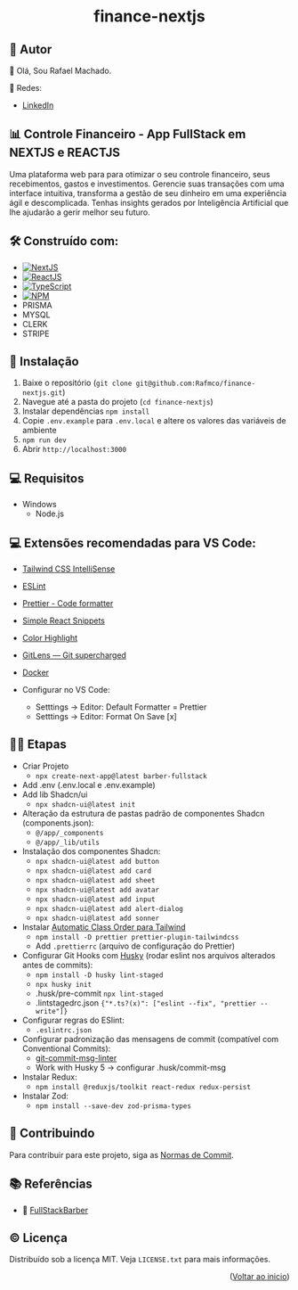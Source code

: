 <a name="readme-top"></a>

  <h1 align="center">finance-nextjs</h1>
<p align="center">
</p>

## 🙋 Autor

👋 Olá, Sou Rafael Machado.

🚀 Redes:

- [LinkedIn](https://www.linkedin.com/in/rafmco/)

## 📊 Controle Financeiro - App FullStack em NEXTJS e REACTJS

Uma plataforma web para para otimizar o seu controle financeiro, seus recebimentos, gastos e investimentos.
Gerencie suas transações com uma interface intuitiva, transforma a gestão de seu dinheiro em uma experiência ágil e descomplicada.
Tenhas insights gerados por Inteligência Artificial que lhe ajudarão a gerir melhor seu futuro.

## 🛠️ Construído com:

- [![NextJS][Next.js]][Next-url]
- [![ReactJS][React.js]][React-url]
- [![TypeScript][TypeScript]][TypeScript-url]
- [![NPM][NPM]][NPM-url]
- PRISMA
- MYSQL
- CLERK
- STRIPE

## 🚀 Instalação

1. Baixe o repositório (`git clone git@github.com:Rafmco/finance-nextjs.git`)
2. Navegue até a pasta do projeto (`cd finance-nextjs`)
3. Instalar dependências `npm install`
4. Copie `.env.example` para `.env.local` e altere os valores das variáveis de ambiente
5. `npm run dev`
6. Abrir `http://localhost:3000`

## 💻 Requisitos

- Windows
  - Node.js

## 💻 Extensões recomendadas para VS Code:

- [Tailwind CSS IntelliSense](https://marketplace.visualstudio.com/items?itemName=bradlc.vscode-tailwindcss)
- [ESLint](https://marketplace.visualstudio.com/items?itemName=dbaeumer.vscode-eslint)
- [Prettier - Code formatter](https://marketplace.visualstudio.com/items?itemName=esbenp.prettier-vscode)
- [Simple React Snippets](https://marketplace.visualstudio.com/items?itemName=burkeholland.simple-react-snippets)
- [Color Highlight](https://marketplace.visualstudio.com/items?itemName=naumovs.color-highlight)
- [GitLens — Git supercharged](https://marketplace.visualstudio.com/items?itemName=eamodio.gitlens)
- [Docker](https://marketplace.visualstudio.com/items?itemName=ms-azuretools.vscode-docker)

- Configurar no VS Code:
  - Setttings -> Editor: Default Formatter = Prettier
  - Setttings -> Editor: Format On Save [x]

## 🚶‍♂️ Etapas

- Criar Projeto
  - `npx create-next-app@latest barber-fullstack`
- Add .env (.env.local e .env.example)
- Add lib Shadcn/ui
  - `npx shadcn-ui@latest init`
- Alteração da estrutura de pastas padrão de componentes Shadcn (components.json):
  - `@/app/_components`
  - `@/app/_lib/utils`
- Instalação dos componentes Shadcn:
  - `npx shadcn-ui@latest add button`
  - `npx shadcn-ui@latest add card`
  - `npx shadcn-ui@latest add sheet`
  - `npx shadcn-ui@latest add avatar`
  - `npx shadcn-ui@latest add input`
  - `npx shadcn-ui@latest add alert-dialog`
  - `npx shadcn-ui@latest add sonner`
- Instalar [Automatic Class Order para Tailwind](https://tailwindcss.com/blog/automatic-class-sorting-with-prettier)
  - `npm install -D prettier prettier-plugin-tailwindcss`
  - Add `.prettierrc` (arquivo de configuração do Prettier)
- Configurar Git Hooks com [Husky](https://www.npmjs.com/package/husky) (rodar eslint nos arquivos alterados antes de commits):
  - `npm install -D husky lint-staged`
  - `npx husky init`
  - .husk/pre-commit `npx lint-staged`
  - .lintstagedrc.json `{"*.ts?(x)": ["eslint --fix", "prettier --write"]}`
- Configurar regras do ESlint:
  - `.eslintrc.json`
- Configurar padronização das mensagens de commit (compatível com Conventional Commits):
  - [git-commit-msg-linter](https://www.npmjs.com/package/git-commit-msg-linter)
  - Work with Husky 5 -> configurar .husk/commit-msg
- Instalar Redux:
  - `npm install @reduxjs/toolkit react-redux redux-persist`
- Instalar Zod:
  - `npm install --save-dev zod-prisma-types`

## 📔 Contribuindo

Para contribuir para este projeto, siga as [Normas de Commit](CONTRIBUTING.md).

<!-- - Configurar cores no globals.css -->
<!-- - Add Docker-compose.yml -->

## 📚 Referências

- 🔗 [FullStackBarber](https://github.com/rafmco/fullstack-barber)

## © Licença

Distribuído sob a licença MIT. Veja `LICENSE.txt` para mais informações.

<p align="right">(<a href="#readme-top">Voltar ao inicio</a>)</p>

<!-- MARKDOWN LINKS & IMAGES -->
<!-- https://www.markdownguide.org/basic-syntax/#reference-style-links -->

[forks-shield]: https://img.shields.io/github/forks/freitas-miranda/login-nest.svg?style=for-the-badge
[forks-url]: https://github.com/freitas-miranda/login-nest/network/members
[stars-shield]: https://img.shields.io/github/stars/freitas-miranda/login-nest.svg?style=for-the-badge
[stars-url]: https://github.com/freitas-miranda/login-nest/stargazers
[issues-shield]: https://img.shields.io/github/issues/freitas-miranda/login-nest.svg?style=for-the-badge
[issues-url]: https://github.com/freitas-miranda/login-nest/issues
[license-shield]: https://img.shields.io/github/license/freitas-miranda/login-nest.svg?style=for-the-badge
[license-url]: https://github.com/freitas-miranda/login-nest/blob/master/LICENSE.txt
[linkedin-shield]: https://img.shields.io/badge/-LinkedIn-black.svg?style=for-the-badge&logo=linkedin&colorB=555
[linkedin-url]: https://linkedin.com/in/freitas-miranda
[Next.js]: https://img.shields.io/badge/next.js-000000?style=for-the-badge&logo=nextdotjs&logoColor=white
[Next-url]: https://nextjs.org/
[NextAuth]: https://img.shields.io/badge/next--auth-000000?style=for-the-badge&logo=nextdotjs&logoColor=white
[NextAuth-url]: https://authjs.dev/
[React.js]: https://img.shields.io/badge/React-20232A?style=for-the-badge&logo=react&logoColor=61DAFB
[React-url]: https://reactjs.org/
[React Native]: https://img.shields.io/badge/react_native-%2320232a.svg?style=for-the-badge&logo=react&logoColor=%2361DAFB
[React Native-url]: https://reactnative.dev/
[Node.js]: https://img.shields.io/badge/Node.js-339933?style=for-the-badge&logo=node.js&logoColor=white
[Node-url]: https://nodejs.org/pt-br
[Yarn]: https://img.shields.io/badge/yarn-%232C8EBB.svg?style=for-the-badge&logo=yarn&logoColor=white
[Yarn-url]: https://yarnpkg.com/
[Jest]: https://img.shields.io/badge/-jest-%23C21325?style=for-the-badge&logo=jest&logoColor=white
[Jest-url]: https://jestjs.io/pt-BR/
[Git]: https://img.shields.io/badge/git-%23F05033.svg?style=for-the-badge&logo=git&logoColor=white
[Git-url]: https://git-scm.com/
[GitHub]: https://img.shields.io/badge/github-%23121011.svg?style=for-the-badge&logo=github&logoColor=white
[GitHub-url]: https://github.com/
[GitHubActions]: https://img.shields.io/badge/github%20actions-%232671E5.svg?style=for-the-badge&logo=githubactions&logoColor=white
[GitHubActions-url]: https://github.com/features/actions
[GoogleAPI]: https://img.shields.io/badge/Google_Cloud-4285F4?style=for-the-badge&logo=google-cloud&logoColor=white
[GoogleAPI-url]: https://console.cloud.google.com
[MariaDB]: https://img.shields.io/badge/MariaDB-003545?style=for-the-badge&logo=mariadb&logoColor=white
[MariaDB-url]: https://mariadb.org/
[Fastify]: https://img.shields.io/badge/fastify-%23000000.svg?style=for-the-badge&logo=fastify&logoColor=white
[Fastify-url]: https://fastify.dev/
[NestJS]: https://img.shields.io/badge/nestjs-%23E0234E.svg?style=for-the-badge&logo=nestjs&logoColor=white
[NestJS-url]: https://nestjs.com/
[RabbitMQ]: https://img.shields.io/badge/Rabbitmq-FF6600?style=for-the-badge&logo=rabbitmq&logoColor=white
[RabbitMQ-url]: https://www.rabbitmq.com/
[AWS]: https://img.shields.io/badge/AWS-%23FF9900.svg?style=for-the-badge&logo=amazon-aws&logoColor=white
[AWS-url]: https://aws.amazon.com/pt/
[TypeScript]: https://img.shields.io/badge/typescript-%23007ACC.svg?style=for-the-badge&logo=typescript&logoColor=white
[TypeScript-url]: https://www.typescriptlang.org/
[Docker]: https://img.shields.io/badge/docker-%230db7ed.svg?style=for-the-badge&logo=docker&logoColor=white
[Docker-url]: https://www.docker.com/
[Notion]: https://img.shields.io/badge/Notion-%23000000.svg?style=for-the-badge&logo=notion&logoColor=white
[Notion-url]: https://www.notion.so/
[Expo]: https://img.shields.io/badge/Build-3275E7.svg?style=for-the-badge&logo=EXPO&labelColor=000&logoColor=FFF
[Expo-url]: https://expo.dev
[Vue.js]: https://img.shields.io/badge/Vue.js-35495E?style=for-the-badge&logo=vuedotjs&logoColor=4FC08D
[Vue-url]: https://vuejs.org/
[Vuetify]: https://img.shields.io/badge/Vuetify-1867C0?style=for-the-badge&logo=vuetify&logoColor=AEDDFF
[Vuetify-url]: https://vuetifyjs.com/en/
[Express]: https://img.shields.io/badge/Express.js-404D59?style=for-the-badge
[Express-url]: https://github.com/expressjs/express
[MongoDB]: https://img.shields.io/badge/MongoDB-4EA94B?logo=mongodb&logoColor=white&style=for-the-badge
[MongoDB-url]: https://www.mongodb.com
[Socket.io]: https://img.shields.io/badge/Socket.io-black?style=for-the-badge&logo=socket.io&badgeColor=010101
[Socket.io-url]: https://socket.io
[Vite]: https://img.shields.io/badge/vite-%23646CFF.svg?style=for-the-badge&logo=vite&logoColor=white
[Vite-url]: https://vitejs.dev
[SolidJS]: https://img.shields.io/badge/SolidJS-2c4f7c?style=for-the-badge&logo=solid&logoColor=c8c9cb
[SolidJS-url]: https://www.solidjs.com
[NPM]: https://img.shields.io/badge/NPM-%23CB3837.svg?style=for-the-badge&logo=npm&logoColor=white
[NPM-url]: https://www.npmjs.com
